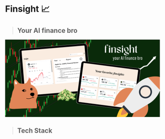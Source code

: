 # Finsight 📈
> ## Your AI finance bro

<img src="https://github.com/charlestang06/finsight/blob/main/finsightBanner.png?raw=true" />

> ## Tech Stack
